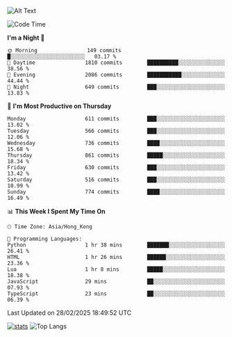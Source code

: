 ![Alt Text](https://media.tenor.com/3Gehha8RO-sAAAAC/goose-dance.gif)

<!--START_SECTION:waka-->
![Code Time](http://img.shields.io/badge/Code%20Time-413%20hrs%2029%20mins-blue)

**I'm a Night 🦉** 

```text
🌞 Morning                149 commits         █░░░░░░░░░░░░░░░░░░░░░░░░   03.17 % 
🌆 Daytime                1810 commits        ██████████░░░░░░░░░░░░░░░   38.56 % 
🌃 Evening                2086 commits        ███████████░░░░░░░░░░░░░░   44.44 % 
🌙 Night                  649 commits         ███░░░░░░░░░░░░░░░░░░░░░░   13.83 % 
```
📅 **I'm Most Productive on Thursday** 

```text
Monday                   611 commits         ███░░░░░░░░░░░░░░░░░░░░░░   13.02 % 
Tuesday                  566 commits         ███░░░░░░░░░░░░░░░░░░░░░░   12.06 % 
Wednesday                736 commits         ████░░░░░░░░░░░░░░░░░░░░░   15.68 % 
Thursday                 861 commits         █████░░░░░░░░░░░░░░░░░░░░   18.34 % 
Friday                   630 commits         ███░░░░░░░░░░░░░░░░░░░░░░   13.42 % 
Saturday                 516 commits         ███░░░░░░░░░░░░░░░░░░░░░░   10.99 % 
Sunday                   774 commits         ████░░░░░░░░░░░░░░░░░░░░░   16.49 % 
```


📊 **This Week I Spent My Time On** 

```text
🕑︎ Time Zone: Asia/Hong_Kong

💬 Programming Languages: 
Python                   1 hr 38 mins        ███████░░░░░░░░░░░░░░░░░░   26.41 % 
HTML                     1 hr 26 mins        ██████░░░░░░░░░░░░░░░░░░░   23.36 % 
Lua                      1 hr 8 mins         █████░░░░░░░░░░░░░░░░░░░░   18.38 % 
JavaScript               29 mins             ██░░░░░░░░░░░░░░░░░░░░░░░   07.93 % 
TypeScript               23 mins             ██░░░░░░░░░░░░░░░░░░░░░░░   06.39 % 
```


 Last Updated on 28/02/2025 18:49:52 UTC
<!--END_SECTION:waka-->
[![stats](https://github-readme-stats-rose-phi.vercel.app/api?username=jxncted&count_private=true)](https://github.com/jxncted/github-readme-stats)
![Top Langs](https://github-readme-stats-rose-phi.vercel.app/api/top-langs/?username=jxncted\&layout=compact&hide=c,assembly,jupyter%20notebook)
